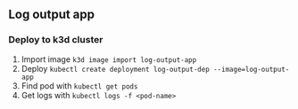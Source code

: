 ## Log output app

### Deploy to k3d cluster

1. Import image `k3d image import log-output-app`
2. Deploy `kubectl create deployment log-output-dep --image=log-output-app`
3. Find pod with `kubectl get pods`
4. Get logs with `kubectl logs -f <pod-name>`
